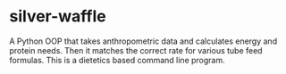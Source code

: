 # silver-waffle
A Python OOP that takes anthropometric data and calculates energy and protein needs. Then it matches the correct rate for various tube feed formulas. This is a dietetics based command line program.
